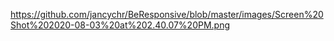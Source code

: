 
https://github.com/jancychr/BeResponsive/blob/master/images/Screen%20Shot%202020-08-03%20at%202.40.07%20PM.png
